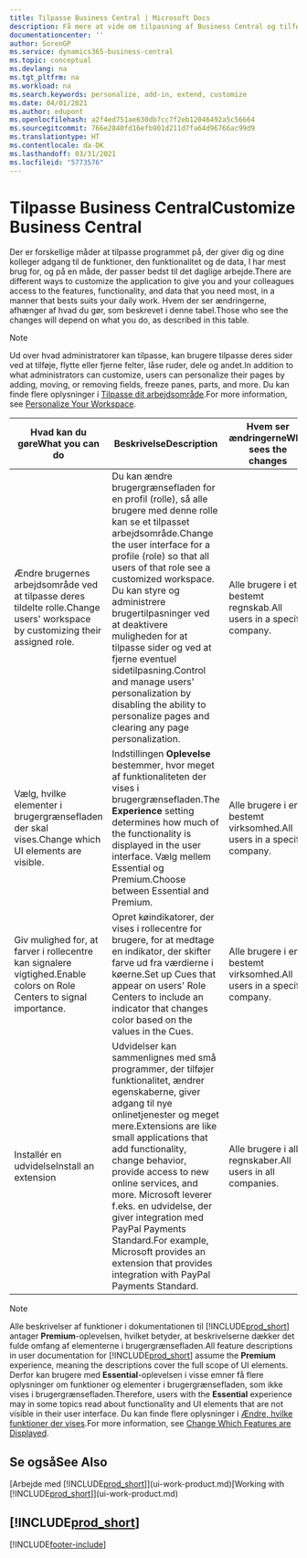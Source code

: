 ```yaml
---
title: Tilpasse Business Central | Microsoft Docs
description: Få mere at vide om tilpasning af Business Central og tilføjelse af funktioner.
documentationcenter: ''
author: SorenGP
ms.service: dynamics365-business-central
ms.topic: conceptual
ms.devlang: na
ms.tgt_pltfrm: na
ms.workload: na
ms.search.keywords: personalize, add-in, extend, customize
ms.date: 04/01/2021
ms.author: edupont
ms.openlocfilehash: a2f4ed751ae630db7cc7f2eb12046492a5c56664
ms.sourcegitcommit: 766e2840fd16efb901d211d7fa64d96766ac99d9
ms.translationtype: HT
ms.contentlocale: da-DK
ms.lasthandoff: 03/31/2021
ms.locfileid: "5773576"
---
```

# <a name="customize-business-central"></a><span data-ttu-id="339bf-103">Tilpasse Business Central</span><span class="sxs-lookup"><span data-stu-id="339bf-103">Customize Business Central</span></span>
<span data-ttu-id="339bf-104">Der er forskellige måder at tilpasse programmet på, der giver dig og dine kolleger adgang til de funktioner, den funktionalitet og de data, I har mest brug for, og på en måde, der passer bedst til det daglige arbejde.</span><span class="sxs-lookup"><span data-stu-id="339bf-104">There are different ways to customize the application to give you and your colleagues access to the features, functionality, and data that you need most, in a manner that bests suits your daily work.</span></span> <span data-ttu-id="339bf-105">Hvem der ser ændringerne, afhænger af hvad du gør, som beskrevet i denne tabel.</span><span class="sxs-lookup"><span data-stu-id="339bf-105">Those who see the changes will depend on what you do, as described in this table.</span></span>

> [!NOTE]
> <span data-ttu-id="339bf-106">Ud over hvad administratorer kan tilpasse, kan brugere tilpasse deres sider ved at tilføje, flytte eller fjerne felter, låse ruder, dele og andet.</span><span class="sxs-lookup"><span data-stu-id="339bf-106">In addition to what administrators can customize, users can personalize their pages by adding, moving, or removing fields, freeze panes, parts, and more.</span></span> <span data-ttu-id="339bf-107">Du kan finde flere oplysninger i [Tilpasse dit arbejdsområde](ui-personalization-user.md).</span><span class="sxs-lookup"><span data-stu-id="339bf-107">For more information, see [Personalize Your Workspace](ui-personalization-user.md).</span></span>

| <span data-ttu-id="339bf-108">Hvad kan du gøre</span><span class="sxs-lookup"><span data-stu-id="339bf-108">What you can do</span></span>    |  <span data-ttu-id="339bf-109">Beskrivelse</span><span class="sxs-lookup"><span data-stu-id="339bf-109">Description</span></span>  |  <span data-ttu-id="339bf-110">Hvem ser ændringerne</span><span class="sxs-lookup"><span data-stu-id="339bf-110">Who sees the changes</span></span>  |  <span data-ttu-id="339bf-111">Flere oplysninger</span><span class="sxs-lookup"><span data-stu-id="339bf-111">More information</span></span>  |
|-----|---------------|---------|-------|
|<span data-ttu-id="339bf-112">Ændre brugernes arbejdsområde ved at tilpasse deres tildelte rolle.</span><span class="sxs-lookup"><span data-stu-id="339bf-112">Change users' workspace by customizing their assigned role.</span></span>|<span data-ttu-id="339bf-113">Du kan ændre brugergrænsefladen for en profil (rolle), så alle brugere med denne rolle kan se et tilpasset arbejdsområde.</span><span class="sxs-lookup"><span data-stu-id="339bf-113">Change the user interface for a profile (role) so that all users of that role see a customized workspace.</span></span> <span data-ttu-id="339bf-114">Du kan styre og administrere brugertilpasninger ved at deaktivere muligheden for at tilpasse sider og ved at fjerne eventuel sidetilpasning.</span><span class="sxs-lookup"><span data-stu-id="339bf-114">Control and manage users' personalization by disabling the ability to personalize pages and clearing any page personalization.</span></span>|<span data-ttu-id="339bf-115">Alle brugere i et bestemt regnskab.</span><span class="sxs-lookup"><span data-stu-id="339bf-115">All users in a specific company.</span></span>|[<span data-ttu-id="339bf-116">Tilpasse sider til profiler</span><span class="sxs-lookup"><span data-stu-id="339bf-116">Customize Pages for Profiles</span></span>](ui-personalization-manage.md)|
|<span data-ttu-id="339bf-117">Vælg, hvilke elementer i brugergrænsefladen der skal vises.</span><span class="sxs-lookup"><span data-stu-id="339bf-117">Change which UI elements are visible.</span></span>|<span data-ttu-id="339bf-118">Indstillingen **Oplevelse** bestemmer, hvor meget af funktionaliteten der vises i brugergrænsefladen.</span><span class="sxs-lookup"><span data-stu-id="339bf-118">The **Experience** setting determines how much of the functionality is displayed in the user interface.</span></span> <span data-ttu-id="339bf-119">Vælg mellem Essential og Premium.</span><span class="sxs-lookup"><span data-stu-id="339bf-119">Choose between Essential and Premium.</span></span>|<span data-ttu-id="339bf-120">Alle brugere i en bestemt virksomhed.</span><span class="sxs-lookup"><span data-stu-id="339bf-120">All users in a specific company.</span></span>|[<span data-ttu-id="339bf-121">Ændre, hvilke funktioner der vises</span><span class="sxs-lookup"><span data-stu-id="339bf-121">Change Which Features are Displayed</span></span>](ui-experiences.md)|
|<span data-ttu-id="339bf-122">Giv mulighed for, at farver i rollecentre kan signalere vigtighed.</span><span class="sxs-lookup"><span data-stu-id="339bf-122">Enable colors on Role Centers to signal importance.</span></span>|<span data-ttu-id="339bf-123">Opret køindikatorer, der vises i rollecentre for brugere, for at medtage en indikator, der skifter farve ud fra værdierne i køerne.</span><span class="sxs-lookup"><span data-stu-id="339bf-123">Set up Cues that appear on users' Role Centers to include an indicator that changes color based on the values in the Cues.</span></span>|<span data-ttu-id="339bf-124">Alle brugere i en bestemt virksomhed.</span><span class="sxs-lookup"><span data-stu-id="339bf-124">All users in a specific company.</span></span>|[<span data-ttu-id="339bf-125">Oprette en farveindikator på køindikatorer</span><span class="sxs-lookup"><span data-stu-id="339bf-125">Set Up a Colored Indicator on Cues</span></span>](admin-how-set-up-colored-indicator-on-cues.md)|
|<span data-ttu-id="339bf-126">Installér en udvidelse</span><span class="sxs-lookup"><span data-stu-id="339bf-126">Install an extension</span></span>|<span data-ttu-id="339bf-127">Udvidelser kan sammenlignes med små programmer, der tilføjer funktionalitet, ændrer egenskaberne, giver adgang til nye onlinetjenester og meget mere.</span><span class="sxs-lookup"><span data-stu-id="339bf-127">Extensions are like small applications that add functionality, change behavior, provide access to new online services, and more.</span></span> <span data-ttu-id="339bf-128">Microsoft leverer f.eks. en udvidelse, der giver integration med PayPal Payments Standard.</span><span class="sxs-lookup"><span data-stu-id="339bf-128">For example, Microsoft provides an extension that provides integration with PayPal Payments Standard.</span></span>|<span data-ttu-id="339bf-129">Alle brugere i alle regnskaber.</span><span class="sxs-lookup"><span data-stu-id="339bf-129">All users in all companies.</span></span>|[<span data-ttu-id="339bf-130">Tilpasse ved hjælp af udvidelser</span><span class="sxs-lookup"><span data-stu-id="339bf-130">Customizing Using Extensions</span></span>](ui-extensions.md)|
> [!NOTE]
> <span data-ttu-id="339bf-131">Alle beskrivelser af funktioner i dokumentationen til [!INCLUDE[prod_short](includes/prod_short.md)] antager **Premium**-oplevelsen, hvilket betyder, at beskrivelserne dækker det fulde omfang af elementerne i brugergrænsefladen.</span><span class="sxs-lookup"><span data-stu-id="339bf-131">All feature descriptions in user documentation for [!INCLUDE[prod_short](includes/prod_short.md)] assume the **Premium** experience, meaning the descriptions cover the full scope of UI elements.</span></span> <span data-ttu-id="339bf-132">Derfor kan brugere med **Essential**-oplevelsen i visse emner få flere oplysninger om funktioner og elementer i brugergrænsefladen, som ikke vises i brugergrænsefladen.</span><span class="sxs-lookup"><span data-stu-id="339bf-132">Therefore, users with the **Essential** experience may in some topics read about functionality and UI elements that are not visible in their user interface.</span></span> <span data-ttu-id="339bf-133">Du kan finde flere oplysninger i [Ændre, hvilke funktioner der vises](ui-experiences.md).</span><span class="sxs-lookup"><span data-stu-id="339bf-133">For more information, see [Change Which Features are Displayed](ui-experiences.md).</span></span>

## <a name="see-also"></a><span data-ttu-id="339bf-134">Se også</span><span class="sxs-lookup"><span data-stu-id="339bf-134">See Also</span></span>
<span data-ttu-id="339bf-135">[Arbejde med [!INCLUDE[prod_short](includes/prod_short.md)]](ui-work-product.md)</span><span class="sxs-lookup"><span data-stu-id="339bf-135">[Working with [!INCLUDE[prod_short](includes/prod_short.md)]](ui-work-product.md)</span></span>  

## [!INCLUDE[prod_short](includes/free_trial_md.md)]  


[!INCLUDE[footer-include](includes/footer-banner.md)]